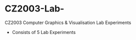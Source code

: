 # CZ2003-Lab-
CZ2003 Computer Graphics &amp; Visualisation Lab Experiments 
- Consists of 5 Lab Experiments 
